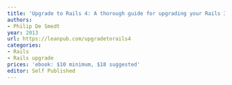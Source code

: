 ```yaml
---
title: 'Upgrade to Rails 4: A thorough guide for upgrading your Rails 3 app'
authors:
- Philip De Smedt
year: 2013
url: https://leanpub.com/upgradetorails4
categories:
- Rails
- Rails upgrade
prices: 'ebook: $10 minimum, $18 suggested'
editor: Self Published
---
```

